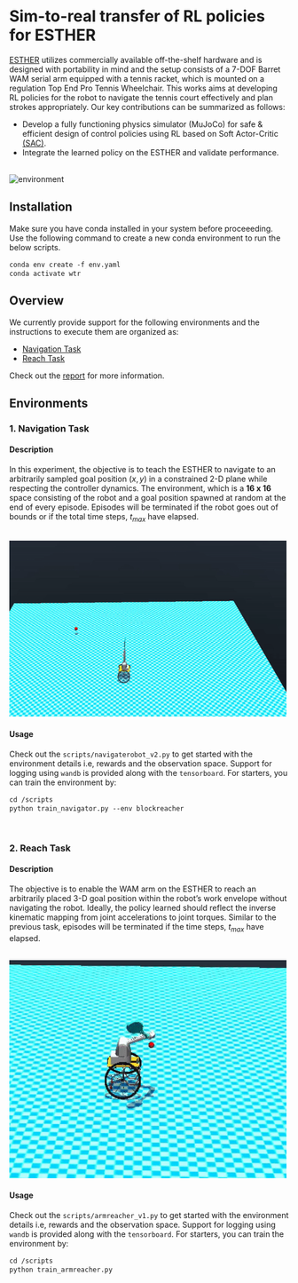 # Sim-to-real transfer of RL policies for ESTHER
[ESTHER](https://arxiv.org/abs/2210.02517) utilizes commercially available off-the-shelf
hardware and is designed with portability in mind and the setup
consists of a 7-DOF Barret WAM serial arm equipped with
a tennis racket, which is mounted on a regulation Top End
Pro Tennis Wheelchair. This works aims at developing RL policies for the robot to navigate the tennis court effectively and plan strokes appropriately. Our key contributions can be summarized as follows: 

- Develop a fully functioning physics simulator (MuJoCo) for safe & efficient design of control policies using RL based on Soft Actor-Critic [(SAC)](https://arxiv.org/abs/1812.05905).
- Integrate the learned policy on the ESTHER and validate
performance.

<br>
<img src="./assets/gifs/real.gif" alt="environment" width="400" height="390"/> 

## Installation 
Make sure you have conda installed in your system before proceeeding. Use the following command to create a new conda environment to run the below scripts. 
```
conda env create -f env.yaml
conda activate wtr
```

## Overview
<p>
We currently provide support for the following environments and the instructions to execute them are organized as: 

- [Navigation Task](#1-navigation-task)
- [Reach Task](#2-reach-task) 

Check out the [report](.papers/reports.pdf) for more information.
</p>



## Environments
### 1. Navigation Task <br>

#### Description
In this experiment, the objective
is to teach the ESTHER to navigate to an arbitrarily sampled goal position $(x,y)$ in a constrained 2-D plane while respecting the controller dynamics. The environment, which is a **16 x 16** space consisting of the robot and a goal position spawned at random at the end of every episode. Episodes will be terminated if the robot goes out of bounds or if the total time steps, $t_{max}$ have elapsed.


<br>
<img src="./assets/gifs/blockreacher.gif" alt="environment" width="500"/>  

#### Usage 
Check out the `scripts/navigaterobot_v2.py` to get started with the environment details i.e, rewards and the observation space. Support for logging using `wandb` is provided along with the `tensorboard`. For starters, you can train the environment by: 

```
cd /scripts
python train_navigator.py --env blockreacher
```

<br>

### 2. Reach Task <br>

#### Description
The objective is to enable the WAM arm on the ESTHER to reach an arbitrarily placed 3-D goal position within the robot’s work envelope without navigating the robot. Ideally, the policy learned should reflect
the inverse kinematic mapping from joint accelerations to
joint torques. Similar to the previous task, episodes will be terminated if the time steps, $t_{max}$ have elapsed.


<br>
<img src="./assets/gifs/armreacher.gif" alt="environment" width="500"/> 

#### Usage 
Check out the `scripts/armreacher_v1.py` to get started with the environment details i.e, rewards and the observation space. Support for logging using `wandb` is provided along with the `tensorboard`. For starters, you can train the environment by: 

```
cd /scripts
python train_armreacher.py
```




